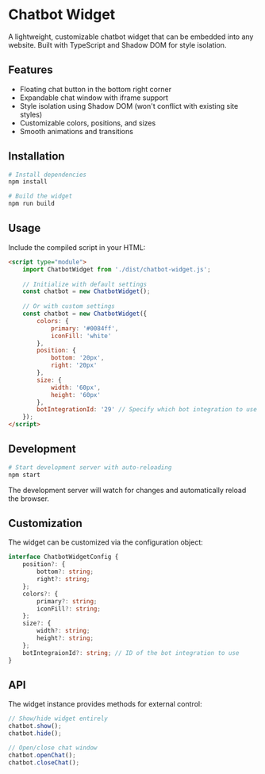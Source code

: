 # Chatbot Widget

A lightweight, customizable chatbot widget that can be embedded into any website. Built with TypeScript and Shadow DOM for style isolation.

## Features

- Floating chat button in the bottom right corner
- Expandable chat window with iframe support
- Style isolation using Shadow DOM (won't conflict with existing site styles)
- Customizable colors, positions, and sizes
- Smooth animations and transitions

## Installation

```bash
# Install dependencies
npm install

# Build the widget
npm run build
```

## Usage

Include the compiled script in your HTML:

```html
<script type="module">
    import ChatbotWidget from './dist/chatbot-widget.js';
    
    // Initialize with default settings
    const chatbot = new ChatbotWidget();
    
    // Or with custom settings
    const chatbot = new ChatbotWidget({
        colors: {
            primary: '#0084ff',
            iconFill: 'white'
        },
        position: {
            bottom: '20px',
            right: '20px'
        },
        size: {
            width: '60px',
            height: '60px'
        },
        botIntegrationId: '29' // Specify which bot integration to use
    });
</script>
```

## Development

```bash
# Start development server with auto-reloading
npm start
```

The development server will watch for changes and automatically reload the browser.

## Customization

The widget can be customized via the configuration object:

```typescript
interface ChatbotWidgetConfig {
    position?: {
        bottom?: string;
        right?: string;
    };
    colors?: {
        primary?: string;
        iconFill?: string;
    };
    size?: {
        width?: string;
        height?: string;
    };
    botIntegraionId?: string; // ID of the bot integration to use
}
```

## API

The widget instance provides methods for external control:

```javascript
// Show/hide widget entirely
chatbot.show();
chatbot.hide();

// Open/close chat window
chatbot.openChat();
chatbot.closeChat();
```
